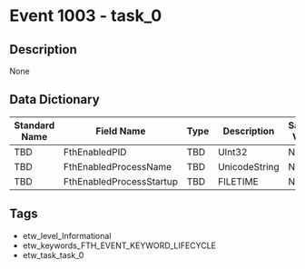 # Event 1003 - task_0

## Description
None

## Data Dictionary
|Standard Name|Field Name|Type|Description|Sample Value|
|---|---|---|---|---|
|TBD|FthEnabledPID|TBD|UInt32|None|None|
|TBD|FthEnabledProcessName|TBD|UnicodeString|None|None|
|TBD|FthEnabledProcessStartup|TBD|FILETIME|None|None|

## Tags
* etw_level_Informational
* etw_keywords_FTH_EVENT_KEYWORD_LIFECYCLE
* etw_task_task_0